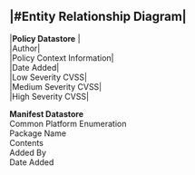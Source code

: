 |#Entity Relationship Diagram|
 ----------------------------
|__Policy Datastore__ |<br/>
|Author| <br/>
|Policy Context Information| <br/>
|Date Added| <br/>
|Low Severity CVSS| <br/>
|Medium Severity CVSS| <br/>
|High Severity CVSS| <br/>

__Manifest Datastore__ <br/>
Common Platform Enumeration <br/>
Package Name <br/>
Contents <br/>
Added By <br/>
Date Added <br/>
